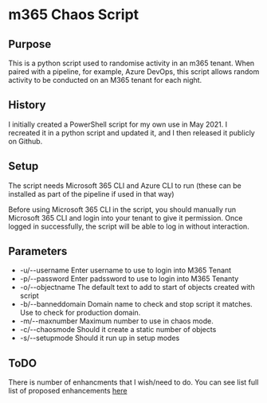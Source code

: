 # m365 Chaos Script

## Purpose

This is a python script used to randomise activity in an m365 tenant. When paired with a pipeline, for example, Azure DevOps, this script allows random activity to be conducted on an M365 tenant for each night.

## History

I initially created a PowerShell script for my own use in May 2021. I recreated it in a python script and updated it, and I then released it publicly on Github.

## Setup

The script needs Microsoft 365 CLI and Azure CLI to run (these can be installed as part of the pipeline if used in that way)

Before using Microsoft 365 CLI in the script, you should manually run  Microsoft 365 CLI  and login into your tenant to give it permission. Once logged in successfully, the script will be able to log in without interaction.

## Parameters 

 - -u/--username Enter username to use to login into M365 Tenant
 - -p/--password Enter padssword to use to login into M365 Tenanty
 - -o/--objectname The default text to add to start of objects created with script
 - -b/--banneddomain Domain name to check and stop script it matches.  Use to check for production domain.
 - -m/--maxnumber Maximum number to use in chaos mode.
 - -c/--chaosmode Should it create a static number of objects
 - -s/--setupmode Should it run up in setup modes

## ToDO

There is number of enhancments that I wish/need to do. You can see list full list of proposed enhancements [here](https://github.com/kickinattech/m365TenantChaos/issues?q=is%3Aopen+is%3Aissue+label%3Aenhancement_)
